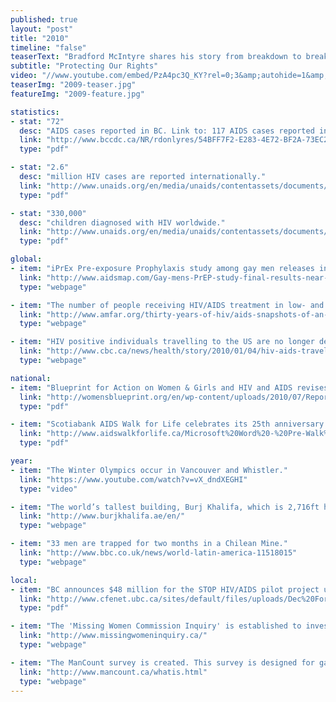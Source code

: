 ```yaml
---
published: true
layout: "post"
title: "2010"
timeline: "false"
teaserText: "Bradford McIntyre shares his story from breakdown to breakthrough, emerging as an HIV activist and positive voice for 20 years."
subtitle: "Protecting Our Rights"
video: "//www.youtube.com/embed/PzA4pc3Q_KY?rel=0;3&amp;autohide=1&amp;showinfo=0"
teaserImg: "2009-teaser.jpg"
featureImg: "2009-feature.jpg"

statistics:
- stat: "72"
  desc: "AIDS cases reported in BC. Link to: 117 AIDS cases reported in BC."
  link: "http://www.bccdc.ca/NR/rdonlyres/54BFF7F2-E283-4E72-BF2A-73EC2813F0D1/0/HIV_Annual_Report_2011_20111011.pdf"
  type: "pdf"

- stat: "2.6"
  desc: "million HIV cases are reported internationally."
  link: "http://www.unaids.org/en/media/unaids/contentassets/documents/epidemiology/2012/gr2012/20121120_FactSheet_Global_en.pdf"
  type: "pdf"

- stat: "330,000"
  desc: "children diagnosed with HIV worldwide."
  link: "http://www.unaids.org/en/media/unaids/contentassets/documents/epidemiology/2012/gr2012/20121120_FactSheet_Global_en.pdf"
  type: "pdf"

global:
- item: "iPrEx Pre-exposure Prophylaxis study among gay men releases initial results."
  link: "http://www.aidsmap.com/Gay-mens-PrEP-study-final-results-near-90-efficacy-in-men-who-took-drug-but-adherence-even-lower-than-thought/page/2017063/"
  type: "webpage"

- item: "The number of people receiving HIV/AIDS treatment in low- and middle-income countries reaches a record high of 5.25 million, but universal access remains a distant goal."
  link: "http://www.amfar.org/thirty-years-of-hiv/aids-snapshots-of-an-epidemic/"
  type: "webpage"

- item: "HIV positive individuals travelling to the US are no longer denied entry based on their status."
  link: "http://www.cbc.ca/news/health/story/2010/01/04/hiv-aids-travel-ban.html"
  type: "webpage"

national:
- item: "Blueprint for Action on Women & Girls and HIV and AIDS revises its Manifesto and expands its report card to Norway."
  link: "http://womensblueprint.org/en/wp-content/uploads/2010/07/Report-Card-2010-EN.pdf"
  type: "pdf"

- item: "Scotiabank AIDS Walk for Life celebrates its 25th anniversary of the annual fundraising walk."
  link: "http://www.aidswalkforlife.ca/Microsoft%20Word%20-%20Pre-Walk%20Media%20Release%202010.pdf"
  type: "pdf"

year:
- item: "The Winter Olympics occur in Vancouver and Whistler."
  link: "https://www.youtube.com/watch?v=vX_dndXEGHI"
  type: "video"

- item: "The world’s tallest building, Burj Khalifa, which is 2,716ft high with 160 floors, opens in Dubai."
  link: "http://www.burjkhalifa.ae/en/"
  type: "webpage"

- item: "33 men are trapped for two months in a Chilean Mine."
  link: "http://www.bbc.co.uk/news/world-latin-america-11518015"
  type: "webpage"

local:
- item: "BC announces $48 million for the STOP HIV/AIDS pilot project under the leadership of the BC-Centre for Excellence in HIV/AIDS."
  link: "http://www.cfenet.ubc.ca/sites/default/files/uploads/Dec%20Forecast.pdf"
  type: "pdf"

- item: "The 'Missing Women Commission Inquiry' is established to investigate how the victims of Robert Pickton were handled, and consider changes in BC investigations for suspected multiple homicides."
  link: "http://www.missingwomeninquiry.ca/"
  type: "webpage"

- item: "The ManCount survey is created. This survey is designed for gay, bisexual and other men who have sex with men, in order to measure the level of HIV and other sexually transmitted infections in the community."
  link: "http://www.mancount.ca/whatis.html"
  type: "webpage"
---
```

